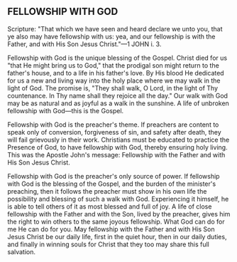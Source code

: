## FELLOWSHIP WITH GOD ##

Scripture: "That which we have seen and heard declare we unto you, that ye also may have fellowship with us: yea, and our fellowship is with the Father, and with His Son Jesus Christ."—1 JOHN i. 3.



Fellowship with God is the unique blessing of the Gospel. Christ died for us "that He might bring us to God," that the prodigal son might return to the father's house, and to a life in his father's love. By His blood He dedicated for us a new and living way into the holy place where we may walk in the light of God. The promise is, "They shall walk, O Lord, in the light of Thy countenance. In Thy name shall they rejoice all the day." Our walk with God may be as natural and as joyful as a walk in the sunshine. A life of unbroken fellowship with God—this is the Gospel.



Fellowship with God is the preacher's theme. If preachers are content to speak only of conversion, forgiveness of sin, and safety after death, they will fail grievously in their work. Christians must be educated to practice the Presence of God, to have fellowship with God, thereby ensuring holy living. This was the Apostle John's message: Fellowship with the Father and with His Son Jesus Christ.



Fellowship with God is the preacher's only source of power. If fellowship with God is the blessing of the Gospel, and the burden of the minister's preaching, then it follows the preacher must show in his own life the possibility and blessing of such a walk with God. Experiencing it himself, he is able to tell others of it as most blessed and full of joy. A life of close fellowship with the Father and with the Son, lived by the preacher, gives him the right to win others to the same joyous fellowship. What God can do for me He can do for you. May fellowship with the Father and with His Son Jesus Christ be our daily life, first in the quiet hour, then in our daily duties, and finally in winning souls for Christ that they too may share this full salvation.

